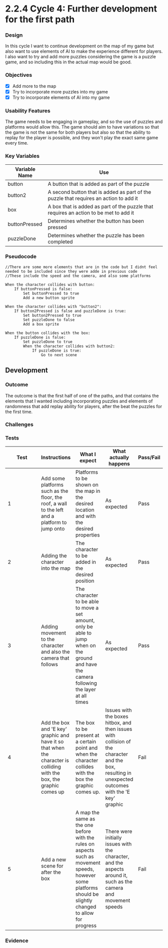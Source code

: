 # 2.2.4 Cycle 4: Further development for the first path

### Design

In this cycle I want to continue development on the map of my game but also want to use elements of AI to make the experience different for players. I also want to try and add more puzzles considering the game is a puzzle game, and so including this in the actual map would be good.

### Objectives

* [x] Add more to the map
* [x] Try to incorporate more puzzles into my game
* [x] Try to incorporate elements of AI into my game

### Usability Features

The game needs to be engaging in gameplay, and so the use of puzzles and platforms would allow this. The game should aim to have variations so that the game is not the same for both players but also so that the ability to replay for the player is possible, and they won't play the exact same game every time.

### Key Variables

| Variable Name | Use                                                                                   |
| ------------- | ------------------------------------------------------------------------------------- |
| button        | A button that is added as part of the puzzle                                          |
| button2       | A second button that is added as part of the puzzle that requires an action to add it |
| box           | A box that is added as part of the puzzle that requires an action to be met to add it |
| buttonPressed | Determines whether the button has been pressed                                        |
| puzzleDone    | Determines whether the puzzle has been completed                                      |

### Pseudocode

```
//There are some more elements that are in the code but I didnt feel needed to be included since they were adde in previous code
//These include the speed and the camera, and also some platforms 

When the character collides with button:
    If buttonPressed is false:
        Set buttonPressed to true
        Add a new button sprite 

When the character collides with "button2":
    If button2Pressed is false and puzzleDone is true:
        Set button2Pressed to true
        Set puzzleDone to false
        Add a box sprite 

When the button collides with the box:
    If puzzleDone is false:
        Set puzzleDone to true
        When the character collides with button2:
            If puzzleDone is true:
                Go to next scene
```

## Development

### Outcome

The outcome is that the first half of one of the paths, and that contains the elements that I wanted including incorporating puzzles and elements of randomness that add replay ability for players, after the beat the puzzles for the first time.



### Challenges



### Tests

<table><thead><tr><th width="643">Test</th><th>Instructions</th><th>What I expect</th><th>What actually happens</th><th>Pass/Fail</th></tr></thead><tbody><tr><td>1</td><td>Add some platforms such as the floor, the roof, a wall to the left and a platform to jump onto</td><td>Platforms to be shown on the map in the desired location and with the desired properties</td><td>As expected</td><td>Pass</td></tr><tr><td>2</td><td>Adding the character into the map</td><td>The character to be added in the desired position</td><td>As expected</td><td>Pass</td></tr><tr><td>3</td><td>Adding movement to the character and also the camera that follows</td><td>The character to be able to move a set amount, only be able to jump when on the ground and have the camera following the layer at all times</td><td>As expected</td><td>Pass</td></tr><tr><td>4</td><td>Add the box and 'E key' graphic and have it so that when the character is colliding with the box, the graphic comes up</td><td>The box to be present  at a certain point and when the character collides with the box the graphic comes up.</td><td>Issues with the boxes hitbox, and then issues with collision of the character and the box, resulting in unexpected outcomes with the 'E key' graphic </td><td>Fail</td></tr><tr><td>5</td><td>Add a new scene for after the box</td><td>A map the same as the one before with the rules on aspects such as movement speeds, however some platforms should be slightly changed to allow for progress</td><td>There were initially issues with the character, and the aspects around it, such as the camera and movement speeds</td><td>Fail</td></tr></tbody></table>

### Evidence
